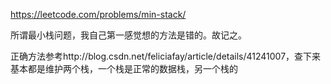 https://leetcode.com/problems/min-stack/

所谓最小栈问题，我自己第一感觉想的方法是错的。故记之。

正确方法参考http://blog.csdn.net/feliciafay/article/details/41241007，查下来基本都是维护两个栈，一个栈是正常的数据栈，另一个栈的
